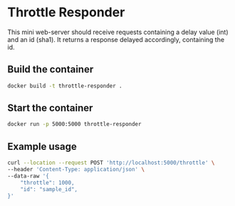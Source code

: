# Throttle Responder
This mini web-server should receive requests containing a delay value (int) and an id (sha1).
It returns a response delayed accordingly, containing the id.

## Build the container

```bash
docker build -t throttle-responder .
```
## Start the container
```bash
docker run -p 5000:5000 throttle-responder
```
## Example usage
```bash
curl --location --request POST 'http://localhost:5000/throttle' \
--header 'Content-Type: application/json' \
--data-raw '{
    "throttle": 1000,
    "id": "sample_id",
}'
```
